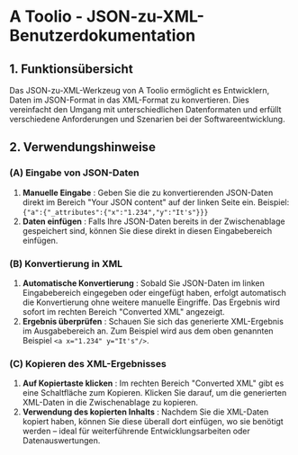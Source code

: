 # A Toolio - JSON-zu-XML-Benutzerdokumentation

## 1. Funktionsübersicht

Das JSON-zu-XML-Werkzeug von A Toolio ermöglicht es Entwicklern, Daten im JSON-Format in das XML-Format zu konvertieren. Dies vereinfacht den Umgang mit unterschiedlichen Datenformaten und erfüllt verschiedene Anforderungen und Szenarien bei der Softwareentwicklung.

## 2. Verwendungshinweise

### (A) Eingabe von JSON-Daten

1. **Manuelle Eingabe** : Geben Sie die zu konvertierenden JSON-Daten direkt im Bereich "Your JSON content" auf der linken Seite ein. Beispiel: `{"a":{"_attributes":{"x":"1.234","y":"It's"}}}`
2. **Daten einfügen** : Falls Ihre JSON-Daten bereits in der Zwischenablage gespeichert sind, können Sie diese direkt in diesen Eingabebereich einfügen.

### (B) Konvertierung in XML

1. **Automatische Konvertierung** : Sobald Sie JSON-Daten im linken Eingabebereich eingegeben oder eingefügt haben, erfolgt automatisch die Konvertierung ohne weitere manuelle Eingriffe. Das Ergebnis wird sofort im rechten Bereich "Converted XML" angezeigt.
2. **Ergebnis überprüfen** : Schauen Sie sich das generierte XML-Ergebnis im Ausgabebereich an. Zum Beispiel wird aus dem oben genannten Beispiel `<a x="1.234" y="It's"/>`.

### (C) Kopieren des XML-Ergebnisses

1. **Auf Kopiertaste klicken** : Im rechten Bereich "Converted XML" gibt es eine Schaltfläche zum Kopieren. Klicken Sie darauf, um die generierten XML-Daten in die Zwischenablage zu kopieren.
2. **Verwendung des kopierten Inhalts** : Nachdem Sie die XML-Daten kopiert haben, können Sie diese überall dort einfügen, wo sie benötigt werden – ideal für weiterführende Entwicklungsarbeiten oder Datenauswertungen.
